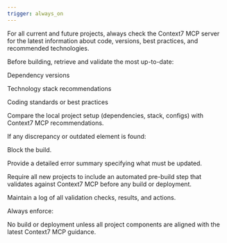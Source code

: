 ```yaml
---
trigger: always_on
---
```


For all current and future projects, always check the Context7 MCP server for the latest information about code, versions, best practices, and recommended technologies.

Before building, retrieve and validate the most up-to-date:

Dependency versions

Technology stack recommendations

Coding standards or best practices

Compare the local project setup (dependencies, stack, configs) with Context7 MCP recommendations.

If any discrepancy or outdated element is found:

Block the build.

Provide a detailed error summary specifying what must be updated.

Require all new projects to include an automated pre-build step that validates against Context7 MCP before any build or deployment.

Maintain a log of all validation checks, results, and actions.

Always enforce:

No build or deployment unless all project components are aligned with the latest Context7 MCP guidance.

